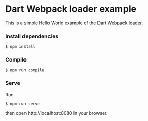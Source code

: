 # Dart Webpack loader example

This is a simple Hello World example of the [Dart Webpack loader](https://www.npmjs.com/package/dart-loader).

### Install dependencies

```bash
$ npm install
```

### Compile

```bash
$ npm run compile
```

### Serve

Run

```bash
$ npm run serve
```

then open http://localhost:8080 in your browser.
